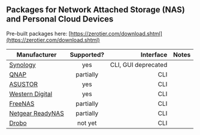 ## Packages for Network Attached Storage (NAS) and Personal Cloud Devices

Pre-built packages here: [https://zerotier.com/download.shtml](https://zerotier.com/download.shtml)


| Manufacturer                | Supported?    | Interface            | Notes |
| --------------------------- |:-------------:| --------------------:| ----: |
| [Synology](Synology)        | yes           | CLI, GUI deprecated  ||
| [QNAP](QNAP)                | partially     | CLI                  ||
| [ASUSTOR](asustor)          | yes           | CLI                  ||
| [Western Digital](WD)       | yes           | CLI                  ||
| [FreeNAS](FreeNAS)          | partially     | CLI                  ||
| [Netgear ReadyNAS](netgear) | partially     | CLI                  ||
| [Drobo](Drobo)              | not yet       | CLI                  ||
